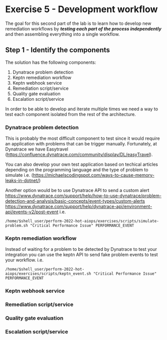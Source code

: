 # Exercise 5 - Development workflow
The goal for this second part of the lab is to learn how to develop new remediation workflows by ***testing each part of the process independently*** and then assembling everything into a single workflow.

## Step 1 - Identify the components

The solution has the following components:

1. Dynatrace problem detection
1. Keptn remediation workflow
1. Keptn webhook service
1. Remediation script/service 
1. Quality gate evaluation
1. Escalation script/service

In order to be able to develop and iterate multiple times we need a way to test each component isolated from the rest of the architecture. 

### Dynatrace problem detection 
This is probably the most difficult component to test since it would require an application with problems that can be trigger manually. Fortunately, at Dynatrace we have Easytravel (https://confluence.dynatrace.com/community/display/DL/easyTravel).

You can also develop your own test application based on techical articles depending on the programming language and the type of problem to simulate i.e. (https://michaelscodingspot.com/ways-to-cause-memory-leaks-in-dotnet/)

Another option would be to use Dynatrace API to send a custom alert https://www.dynatrace.com/support/help/how-to-use-dynatrace/problem-detection-and-analysis/basic-concepts/event-types/custom-alerts
https://www.dynatrace.com/support/help/dynatrace-api/environment-api/events-v2/post-event
i.e. 
```(bash)
/home/$shell_user/perform-2022-hot-aiops/exercises/scripts/simulate-problem.sh "Critical Performance Issue" PERFORMANCE_EVENT
```

### Keptn remediation workflow
Instead of waiting for a problem to be detected by Dynatrace to test your integration you can use the keptn API to send fake problem events to test your workflow.
i.e.
```(bash)
/home/$shell_user/perform-2022-hot-aiops/exercises/scripts/keptn_event.sh "Critical Performance Issue" PERFORMANCE_EVENT
```

### Keptn webhook service

### Remediation script/service 

### Quality gate evaluation

### Escalation script/service

